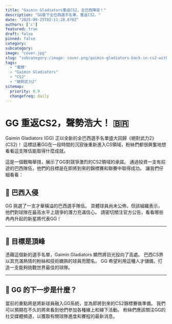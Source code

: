 ```yaml
---
title: "Gaimin Gladiators重返CS2，全巴西陣容！"
description: "GG簽下全巴西選手名單，重返CS2。"
date: "2025-09-25T02:11:28.670Z"
authors: ['c']
featured: true
draft: false
pinned: false
category:
subcategory:
image: "cover.jpg"
slug: "subcategory:/image: cover.png/gaimin-gladiators-back-in-cs2-with-brazilian-squad"
tags:
  - "電競"
  - "Gaimin Gladiators"
  - "CS2"
  - "絕對武力2"
sitemap:
  priority: 0.9
  changefreq: daily
---
```


# GG 重返CS2，聲勢浩大！ 🇧🇷

Gaimin Gladiators (GG) 正以全新的全巴西選手名單盛大回歸《絕對武力2》(CS2)！ 這標誌著GG在一段時間的沉寂後重新進入CS領域，粉絲們都很興奮地想看看這支隊伍能取得什麼成就。

這是一個戰略舉措，展示了GG對競爭激烈的CS2領域的承諾。 通過投資一支有前途的巴西隊伍，他們的目標是在即將到來的錦標賽和聯賽中取得成功。 讓我們仔細看看：

## 🤝 巴西入侵
GG 挑選了一支才華橫溢的巴西選手隊伍。 具體球員尚未公佈，但該組織表示，他們對球隊在最高水平上競爭的潛力充滿信心。 請密切關注官方公告，看看哪些冉冉升起的新星將代表GG！

---

## 🚀 目標是頂峰
憑藉這個新的選手名單，Gaimin Gladiators 顯然將目光投向了高處。 巴西CS界以其充滿熱情的粉絲和技術嫻熟的球員而聞名。 GG 希望利用這種人才儲備，打造一支能夠挑戰世界最佳的球隊。

---

## 🤔 GG 的下一步是什麼？
當前的重點將是將新球員融入GG系統，並為即將到來的CS2錦標賽做準備。 我們可以預期在不久的將來看到他們參加各種線上和線下活動。 粉絲們應該關注GG的社交媒體頻道，以獲取有關球隊進度和賽程的最新消息。